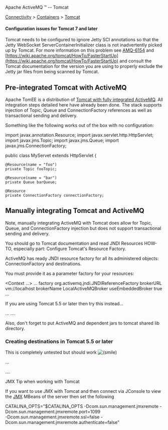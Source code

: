 Apache ActiveMQ ™ -- Tomcat 

[Connectivity](../../connectivity.md) > [Containers](../../Connectivity/containers.md) > [Tomcat](../../Connectivity/Containers/tomcat.md)


#### Configuration issues for Tomcat 7 and later

Tomcat needs to be configured to ignore Jetty SCI annotations so that the Jetty WebSocket ServerContainerInitializer class is not inadvertently picked up by Tomcat. For more information on this problem see [AMQ-6154](https://issues.apache.org/jira/browse/AMQ-6154) and [https://wiki.apache.org/tomcat/HowTo/FasterStartUp](https://wiki.apache.org/tomcat/HowTo/FasterStartUp) and consult the Tomcat documentation for the version you are using to properly exclude the Jetty jar files from being scanned by Tomcat.

Pre-integrated Tomcat with ActiveMQ
-----------------------------------

Apache TomEE is a distribution of [Tomcat with fully integrated ActiveMQ](http://tomee.apache.org/tomcat-/FAQ/jms.md). All integration steps detailed here have already been done. The stack supports injection of Topic, Queue and ConnectionFactory references as well as transactional sending and delivery.

Something like the following works out of the box with no configuration:

import javax.annotation.Resource;
import javax.servlet.http.HttpServlet;
import javax.jms.Topic;
import javax.jms.Queue;
import javax.jms.ConnectionFactory;

public class MyServet extends HttpServlet {

    @Resource(name = "foo")
    private Topic fooTopic;

    @Resource(name = "bar")
    private Queue barQueue;

    @Resource
    private ConnectionFactory connectionFactory;

Manually integrating Tomcat and ActiveMQ
----------------------------------------

Note, manually integrating ActiveMQ with Tomcat does allow for Topic, Queue, and ConnectionFactory injection but does not support transactional sending and delivery.

You should go to Tomcat documentation and read JNDI Resources HOW-TO, especially part: Configure Tomcat's Resource Factory.

ActiveMQ has ready JNDI resource factory for all its administered objects: ConnectionFactory and destinations.

You must provide it as a parameter factory for your resources:

<Context ...>
  ...
  <Resource name="jms/ConnectionFactory" auth="Container"
            type="org.apache.activemq.ActiveMQConnectionFactory"/>
  <ResourceParams name="jms/ConnectionFactory">
    <parameter>
      <name>factory</name>
      <value>org.activemq.jndi.JNDIReferenceFactory</value>
    </parameter>
    <parameter>
      <name>brokerURL</name>
      <value>vm://localhost</value>
    </parameter>
    <parameter>
      <name>brokerName</name>
      <value>LocalActiveMQBroker</value>
    </parameter>
    <parameter>
      <name>useEmbeddedBroker</name>
      <value>true</value>
    </parameter>
  </ResourceParams>
  ...
</Context>

If you are using Tomcat 5.5 or later then try this instead...

<Context>
    ...
  <Resource name="jms/ConnectionFactory" auth="Container" type="org.apache.activemq.ActiveMQConnectionFactory" description="JMS Connection Factory"
        factory="org.apache.activemq.jndi.JNDIReferenceFactory" brokerURL="vm://localhost" brokerName="LocalActiveMQBroker"/>
    ....
</Context>

Also, don't forget to put ActiveMQ and dependent jars to tomcat shared lib directory.

### Creating destinations in Tomcat 5.5 or later

This is completely untested but should work ![(smile)](https://cwiki.apache.org/confluence/s/en_GB/5997/6f42626d00e36f53fe51440403446ca61552e2a2.1/_/images/icons/emoticons/smile.png)

<Context>
    ...
  <Resource name="jms/someTopic" auth="Container" type="org.apache.activemq.command.ActiveMQTopic" description="my Topic"
        factory="org.apache.activemq.jndi.JNDIReferenceFactory" physicalName="FOO.BAR"/>

  <Resource name="jms/aQueue" auth="Container" type="org.apache.activemq.command.ActiveMQQueue" description="my Queue"
        factory="org.apache.activemq.jndi.JNDIReferenceFactory" physicalName="FOO.BAR"/>
    ....
</Context>

JMX Tip when working with Tomcat

If you want to use JMX with Tomcat and then connect via JConsole to view the [JMX](../../Features/jmx.md) MBeans of the server then set the following

CATALINA\_OPTS="$CATALINA\_OPTS -Dcom.sun.management.jmxremote -Dcom.sun.management.jmxremote.port=1099 \
    -Dcom.sun.management.jmxremote.ssl=false -Dcom.sun.management.jmxremote.authenticate=false"

